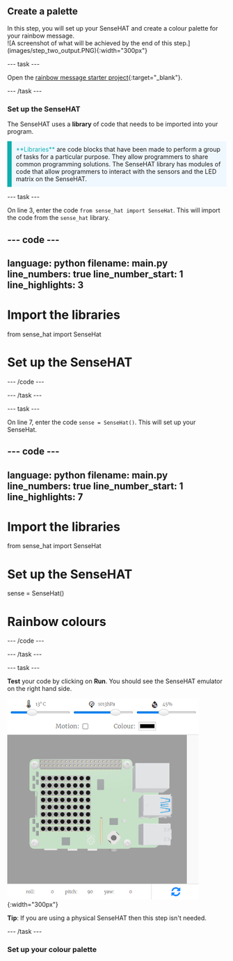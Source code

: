 ## Create a palette

<div style="display: flex; flex-wrap: wrap">
<div style="flex-basis: 200px; flex-grow: 1; margin-right: 15px;">
In this step, you will set up your SenseHAT and create a colour palette for your rainbow message. 
</div>
<div>
![A screenshot of what will be achieved by the end of this step.](images/step_two_output.PNG){:width="300px"}
</div>
</div>

--- task ---

Open the [rainbow message starter project](https://trinket.io/html/bcf1978d5a){:target="_blank"}.

--- /task ---

### Set up the SenseHAT

The SenseHAT uses a **library** of code that needs to be imported into your program. 

<p style="border-left: solid; border-width:10px; border-color: #0faeb0; background-color: aliceblue; padding: 10px;">
<span style="color: #0faeb0">**Libraries**</span> are code blocks that have been made to perform a group of tasks for a particular purpose. They allow programmers to share common programming solutions. The SenseHAT library has modules of code that allow programmers to interact with the sensors and the LED matrix on the SenseHAT.
</p>

--- task ---

On line 3, enter the code `from sense_hat import SenseHat`. This will import the code from the `sense_hat` library.

--- code ---
---
language: python
filename: main.py
line_numbers: true
line_number_start: 1
line_highlights: 3
---
# Import the libraries

from sense_hat import SenseHat

# Set up the SenseHAT

--- /code ---

--- /task ---

--- task ---

On line 7, enter the code `sense = SenseHat()`. This will set up your SenseHat.

--- code ---
---
language: python
filename: main.py
line_numbers: true
line_number_start: 1
line_highlights: 7
---
# Import the libraries

from sense_hat import SenseHat

# Set up the SenseHAT

sense = SenseHat()

# Rainbow colours
--- /code ---

--- /task ---

--- task ---

**Test** your code by clicking on **Run**. You should see the SenseHAT emulator on the right hand side. 

![A screenshot of the SenseHAT emulator in Trinket.](images/setup-sensehat.PNG){:width="300px"}

**Tip**: If you are using a physical SenseHAT then this step isn't needed. 

--- /task ---

### Set up your colour palette



